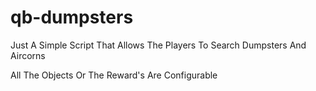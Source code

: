 # qb-dumpsters
 
Just A Simple Script That Allows The Players To Search Dumpsters And Aircorns 

All The Objects Or The Reward's Are Configurable